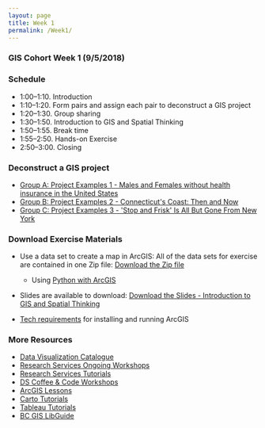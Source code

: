 ```yaml
---
layout: page
title: Week 1
permalink: /Week1/
---
```


### GIS Cohort Week 1 (9/5/2018)

### Schedule

* 1:00–1:10. Introduction
* 1:10–1:20. Form pairs and assign each pair to deconstruct a GIS project
* 1:20–1:30. Group sharing
* 1:30–1:50. Introduction to GIS and Spatial Thinking
* 1:50–1:55. Break time
* 1:55–2:50. Hands-on Exercise
* 2:50–3:00. Closing

### Deconstruct a GIS project

* [Group A: Project Examples 1 - Males and Females without health insurance in the United States ](https://www.arcgis.com/apps/StorytellingSwipe/index.html?appid=62ade4be01254971a0d94a12e6e1bfb9/)
* [Group B: Project Examples 2 - Connecticut's Coast: Then and Now ](http://clear3.uconn.edu/viewers/Coast1934/)
* [Group C: Project Examples 3 - 'Stop and Frisk' Is All But Gone From New York  ](https://www.nytimes.com/interactive/2014/09/19/nyregion/stop-and-frisk-is-all-but-gone-from-new-york.html/)

### Download Exercise Materials

* Use a data set to create a map in ArcGIS: All of the data sets for exercise are contained in one Zip file: [Download the Zip file](https://github.com/BCDigSchol/BostonCollegeGISCohort/blob/master/Week1/GIS%20Cohort%201%20Data.zip?raw=true)

  - Using [Python with ArcGIS](https://pro.arcgis.com/en/pro-app/arcpy/get-started/python-window.htm)

* Slides are available to download: [Download the Slides - Introduction to GIS and Spatial Thinking](https://github.com/BCDigSchol/BostonCollegeGISCohort/blob/master/Week1/IntroductionGISCohortFinal_9_4_18.pptx?raw=true)

* [Tech requirements](https://docs.google.com/document/d/1hC_9KEJesW5sKq8qvlL-5xJa3VoOjgDc3_Hp_GUxuPE/edit) for installing and running ArcGIS

### More Resources
* [Data Visualization Catalogue](https://datavizcatalogue.com/)
* [Research Services Ongoing Workshops](http://www.bc.edu/offices/researchservices/tutorials.html)
* [Research Services Tutorials](http://capricorn.bc.edu/tutorials/)
* [DS Coffee & Code Workshops](http://capricorn.bc.edu/tutorials/)
* [ArcGIS Lessons](https://learn.arcgis.com/en/)
* [Carto Tutorials](https://carto.com/docs/tutorials/)
* [Tableau Tutorials](https://www.tableau.com/learn/training)
* [BC GIS LibGuide](https://libguides.bc.edu/gis)
